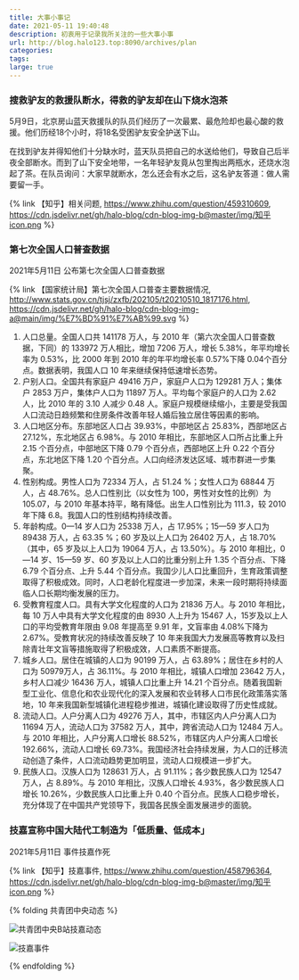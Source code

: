 ```yaml
---
title: 大事小事记
date: 2021-05-11 19:40:48
description: 初衷用于记录我所关注的一些大事小事
url: http://blog.halo123.top:8090/archives/plan
categories: 
tags: 
large: true
---
```


### 搜救驴友的救援队断水，得救的驴友却在山下烧水泡茶

5月9日，北京房山蓝天救援队的队员们经历了一次最累、最危险却也最心酸的救援。他们历经18个小时，将18名受困驴友安全护送下山。

在找到驴友并得知他们十分缺水时，蓝天队员把自己的水送给他们，导致自己后半夜全部断水。而到了山下安全地带，一名年轻驴友竟从包里掏出两瓶水，还烧水泡起了茶。在队员询问：大家早就断水，怎么还会有水之后，这名驴友答道：做人需要留一手。

{% link 【知乎】相关问题, https://www.zhihu.com/question/459310609, https://cdn.jsdelivr.net/gh/halo-blog/cdn-blog-img-b@master/img/知乎icon.png %}

### 第七次全国人口普查数据

2021年5月11日 公布第七次全国人口普查数据

{% link 【国家统计局】第七次全国人口普查主要数据情况, http://www.stats.gov.cn/tjsj/zxfb/202105/t20210510_1817176.html, https://cdn.jsdelivr.net/gh/halo-blog/cdn-blog-img-a@main/img/%E7%BD%91%E7%AB%99.svg %}

1. 人口总量。全国人口共 141178 万人，与 2010 年（第六次全国人口普查数据，下同）的 133972 万人相比，增加 7206 万人，增长 5.38%，年平均增长率为 0.53%，比 2000 年到 2010 年的年平均增长率 0.57%下降 0.04个百分点。数据表明，我国人口 10 年来继续保持低速增长态势。
2. 户别人口。全国共有家庭户 49416 万户，家庭户人口为 129281 万人；集体户 2853 万户，集体户人口为 11897 万人。平均每个家庭户的人口为 2.62 人，比 2010 年的 3.10 人减少 0.48 人。家庭户规模继续缩小，主要是受我国人口流动日趋频繁和住房条件改善年轻人婚后独立居住等因素的影响。
3. 人口地区分布。东部地区人口占 39.93%，中部地区占 25.83%，西部地区占 27.12%，东北地区占 6.98%。与 2010 年相比，东部地区人口所占比重上升 2.15 个百分点，中部地区下降 0.79 个百分点，西部地区上升 0.22 个百分点，东北地区下降 1.20 个百分点。人口向经济发达区域、城市群进一步集聚。
4. 性别构成。男性人口为 72334 万人，占 51.24 %；女性人口为 68844 万人，占 48.76%。总人口性别比（以女性为 100，男性对女性的比例）为 105.07，与 2010 年基本持平，略有降低。出生人口性别比为 111.3，较 2010 年下降 6.8。我国人口的性别结构持续改善。
5. 年龄构成。0—14 岁人口为 25338 万人，占 17.95%；15—59 岁人口为 89438 万人，占 63.35 %；60 岁及以上人口为 26402 万人，占 18.70%（其中，65 岁及以上人口为 19064 万人，占 13.50%）。与 2010 年相比，0—14 岁、15—59 岁、60 岁及以上人口的比重分别上升 1.35 个百分点、下降 6.79 个百分点、上升 5.44 个百分点。我国少儿人口比重回升，生育政策调整取得了积极成效。同时，人口老龄化程度进一步加深，未来一段时期将持续面临人口长期均衡发展的压力。
6. 受教育程度人口。具有大学文化程度的人口为 21836 万人。与 2010 年相比，每 10 万人中具有大学文化程度的由 8930 人上升为 15467 人，15岁及以上人口的平均受教育年限由 9.08 年提高至 9.91 年，文盲率由 4.08%下降为 2.67%。受教育状况的持续改善反映了 10 年来我国大力发展高等教育以及扫除青壮年文盲等措施取得了积极成效，人口素质不断提高。
7. 城乡人口。居住在城镇的人口为 90199 万人，占 63.89%；居住在乡村的人口为 50979万人，占 36.11%。与 2010 年相比，城镇人口增加 23642 万人，乡村人口减少 16436 万人，城镇人口比重上升 14.21 个百分点。随着我国新型工业化、信息化和农业现代化的深入发展和农业转移人口市民化政策落实落地，10 年来我国新型城镇化进程稳步推进，城镇化建设取得了历史性成就。
8. 流动人口。人户分离人口为 49276 万人，其中，市辖区内人户分离人口为 11694 万人，流动人口为 37582 万人，其中，跨省流动人口为 12484 万人。与 2010 年相比，人户分离人口增长 88.52%，市辖区内人户分离人口增长 192.66%，流动人口增长 69.73%。我国经济社会持续发展，为人口的迁移流动创造了条件，人口流动趋势更加明显，流动人口规模进一步扩大。
9. 民族人口。汉族人口为 128631 万人，占 91.11%；各少数民族人口为 12547 万人，占 8.89%。与 2010 年相比，汉族人口增长 4.93%，各少数民族人口增长 10.26%，少数民族人口比重上升 0.40 个百分点。民族人口稳步增长，充分体现了在中国共产党领导下，我国各民族全面发展进步的面貌。


### 技嘉宣称中国大陆代工制造为「低质量、低成本」

2021年5月11日 事件技嘉作死


{% link 【知乎】技嘉事件, https://www.zhihu.com/question/458796364, https://cdn.jsdelivr.net/gh/halo-blog/cdn-blog-img-b@master/img/知乎icon.png %}


{% folding 共青团中央动态 %}

![共青团中央B站技嘉动态](https://cdn.jsdelivr.net/gh/halo-blog/cdn-blog-img-b@master/img/共青团中央B站技嘉动态.png)

![技嘉事件](https://cdn.jsdelivr.net/gh/halo-blog/cdn-blog-img-b@master/img/技嘉事件.webp)

{% endfolding %}

